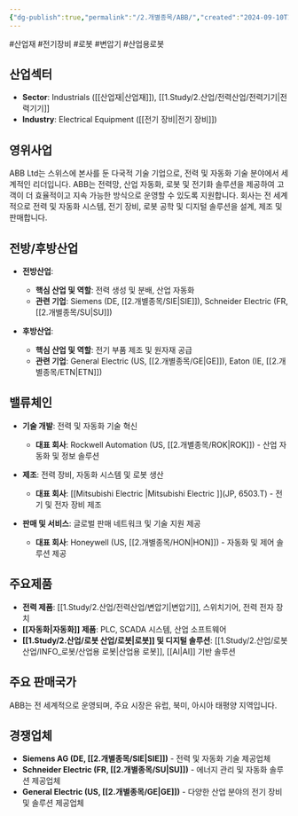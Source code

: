 ```yaml
---
{"dg-publish":true,"permalink":"/2.개별종목/ABB/","created":"2024-09-10T10:24:03.843+09:00","updated":"2025-06-03T20:05:57.335+09:00"}
---
```


#산업재 #전기장비 #로봇 #변압기 #산업용로봇 


## 산업섹터

- **Sector**: Industrials ([[산업재\|산업재]]), [[1.Study/2.산업/전력산업/전력기기\|전력기기]]
- **Industry**: Electrical Equipment ([[전기 장비\|전기 장비]])

## 영위사업

ABB Ltd는 스위스에 본사를 둔 다국적 기술 기업으로, 전력 및 자동화 기술 분야에서 세계적인 리더입니다. ABB는 전력망, 산업 자동화, 로봇 및 전기화 솔루션을 제공하여 고객이 더 효율적이고 지속 가능한 방식으로 운영할 수 있도록 지원합니다. 회사는 전 세계적으로 전력 및 자동화 시스템, 전기 장비, 로봇 공학 및 디지털 솔루션을 설계, 제조 및 판매합니다.

## 전방/후방산업

- **전방산업**:
    
    - **핵심 산업 및 역할**: 전력 생성 및 분배, 산업 자동화
    - **관련 기업**: Siemens (DE, [[2.개별종목/SIE\|SIE]]), Schneider Electric (FR, [[2.개별종목/SU\|SU]])
- **후방산업**:
    
    - **핵심 산업 및 역할**: 전기 부품 제조 및 원자재 공급
    - **관련 기업**: General Electric (US, [[2.개별종목/GE\|GE]]), Eaton (IE, [[2.개별종목/ETN\|ETN]])

## 밸류체인

- **기술 개발**: 전력 및 자동화 기술 혁신
    
    - **대표 회사**: Rockwell Automation (US, [[2.개별종목/ROK\|ROK]]) - 산업 자동화 및 정보 솔루션
    
- **제조**: 전력 장비, 자동화 시스템 및 로봇 생산
    
    - **대표 회사**: [[Mitsubishi Electric \|Mitsubishi Electric ]](JP, 6503.T) - 전기 및 전자 장비 제조
    
- **판매 및 서비스**: 글로벌 판매 네트워크 및 기술 지원 제공
    
    - **대표 회사**: Honeywell (US, [[2.개별종목/HON\|HON]]) - 자동화 및 제어 솔루션 제공
    

## 주요제품

- **전력 제품**: [[1.Study/2.산업/전력산업/변압기\|변압기]], 스위치기어, 전력 전자 장치
- **[[자동화\|자동화]] 제품**: PLC, SCADA 시스템, 산업 소프트웨어
- **[[1.Study/2.산업/로봇 산업/로봇\|로봇]] 및 디지털 솔루션**: [[1.Study/2.산업/로봇 산업/INFO_로봇/산업용 로봇\|산업용 로봇]], [[AI\|AI]] 기반 솔루션

## 주요 판매국가

ABB는 전 세계적으로 운영되며, 주요 시장은 유럽, 북미, 아시아 태평양 지역입니다.

## 경쟁업체

- **Siemens AG (DE, [[2.개별종목/SIE\|SIE]])** - 전력 및 자동화 기술 제공업체
- **Schneider Electric (FR, [[2.개별종목/SU\|SU]])** - 에너지 관리 및 자동화 솔루션 제공업체
- **General Electric (US, [[2.개별종목/GE\|GE]])** - 다양한 산업 분야의 전기 장비 및 솔루션 제공업체